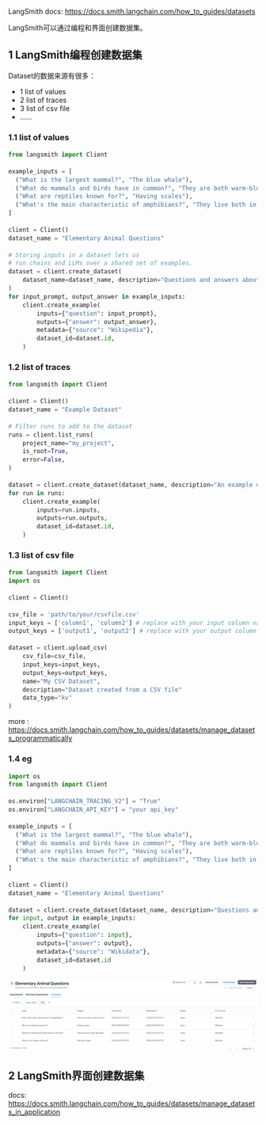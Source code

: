 LangSmith docs: https://docs.smith.langchain.com/how_to_guides/datasets

LangSmith可以通过编程和界面创建数据集。

## 1 LangSmith编程创建数据集

Dataset的数据来源有很多：

* 1 list of values
* 2 list of traces
* 3 list of csv file
* ......

### 1.1 list of values

```python
from langsmith import Client

example_inputs = [
  ("What is the largest mammal?", "The blue whale"),
  ("What do mammals and birds have in common?", "They are both warm-blooded"),
  ("What are reptiles known for?", "Having scales"),
  ("What's the main characteristic of amphibians?", "They live both in water and on land"),
]

client = Client()
dataset_name = "Elementary Animal Questions"

# Storing inputs in a dataset lets us
# run chains and LLMs over a shared set of examples.
dataset = client.create_dataset(
    dataset_name=dataset_name, description="Questions and answers about animal phylogenetics.",
)
for input_prompt, output_answer in example_inputs:
    client.create_example(
        inputs={"question": input_prompt},
        outputs={"answer": output_answer},
        metadata={"source": "Wikipedia"},
        dataset_id=dataset.id,
    )
```

### 1.2 list of traces

```python
from langsmith import Client

client = Client()
dataset_name = "Example Dataset"

# Filter runs to add to the dataset
runs = client.list_runs(
    project_name="my_project",
    is_root=True,
    error=False,
)

dataset = client.create_dataset(dataset_name, description="An example dataset")
for run in runs:
    client.create_example(
        inputs=run.inputs,
        outputs=run.outputs,
        dataset_id=dataset.id,
    )
```

### 1.3 list of csv file

```python
from langsmith import Client
import os

client = Client()

csv_file = 'path/to/your/csvfile.csv'
input_keys = ['column1', 'column2'] # replace with your input column names
output_keys = ['output1', 'output2'] # replace with your output column names

dataset = client.upload_csv(
    csv_file=csv_file,
    input_keys=input_keys,
    output_keys=output_keys,
    name="My CSV Dataset",
    description="Dataset created from a CSV file"
    data_type="kv"
)
```

more : https://docs.smith.langchain.com/how_to_guides/datasets/manage_datasets_programmatically

### 1.4 eg

```python
import os
from langsmith import Client

os.environ["LANGCHAIN_TRACING_V2"] = "True"
os.environ["LANGCHAIN_API_KEY"] = "your api_key"

example_inputs = [
  ("What is the largest mammal?", "The blue whale"),
  ("What do mammals and birds have in common?", "They are both warm-blooded"),
  ("What are reptiles known for?", "Having scales"),
  ("What's the main characteristic of amphibians?", "They live both in water and on land"),
]

client = Client()
dataset_name = "Elementary Animal Questions"

dataset = client.create_dataset(dataset_name, description="Questions and answers about animal phylogenetics.")
for input, output in example_inputs:
    client.create_example(
        inputs={"question": input},
        outputs={"answer": output},
        metadata={"source": "Wikidata"},
        dataset_id=dataset.id
    )

```

![](../src/images/langsmith/dataset.png)

## 2 LangSmith界面创建数据集

docs: https://docs.smith.langchain.com/how_to_guides/datasets/manage_datasets_in_application